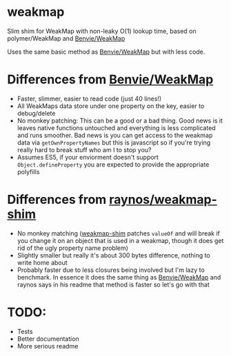 weakmap
=======

Slim shim for WeakMap with non-leaky O(1) lookup time, based on polymer/WeakMap and [Benvie/WeakMap][weakmap]

Uses the same basic method as [Benvie/WeakMap][weakmap] but with less code.

# Differences from [Benvie/WeakMap][weakmap]
- Faster, slimmer, easier to read code (just 40 lines!)
- All WeakMaps data store under one property on the key, easier to debug/delete 
- No monkey patching: This can be a good or a bad thing. Good news is it leaves native functions untouched and everything is less complicated and runs smoother. Bad news is you can get access to the weakmap data via `getOwnPropertyNames` but this is javascript so if you're trying really hard to break stuff who am I to stop you?
- Assumes ES5, if your enviorment doesn't support `Object.defineProperty` you are expected to provide the appropriate polyfills

# Differences from [raynos/weakmap-shim][raynos]
- No monkey matching ([weakmap-shim][raynos] patches `valueOf` and will break if you change it on an object that is used in a weakmap, though it does get rid of the ugly property name problem)
- Slightly smaller but really it's about 300 bytes difference, nothing to write home about
- Probably faster due to less closures being involved but I'm lazy to benchmark. In essence it does the same thing as [Benvie/WeakMap][weakmap] and raynos says in his readme that method is faster so let's go with that

# TODO:
- Tests 
- Better documentation
- More serious readme


[weakmap]: https://github.com/Benvie/WeakMap
[raynos]: https://github.com/raynos/weakmap-shim
